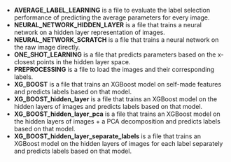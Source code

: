 - **AVERAGE_LABEL_LEARNING** is a file to evaluate the label selection performance of predicting the average parameters for every image.
- **NEURAL_NETWORK_HIDDEN_LAYER** is a file that trains a neural network on a hidden layer representation of images.
- **NEURAL_NETWORK_SCRATCH** is a file that trains a neural network on the raw image directly.
- **ONE_SHOT_LEARNING** is a file that predicts parameters based on the x-closest points in the hidden layer space.
- **PREPROCESSING** is a file to load the images and their corresponding labels.
- **XG_BOOST** is a file that trains an XGBoost model on self-made features and predicts labels based on that model.
- **XG_BOOST_hidden_layer** is a file that trains an XGBoost model on the hidden layers of images and predicts labels based on that model.
- **XG_BOOST_hidden_layer_pca** is a file that trains an XGBoost model on the hidden layers of images + a PCA decomposition and predicts labels based on that model.
- **XG_BOOST_hidden_layer_separate_labels** is a file that trains an XGBoost model on the hidden layers of images for each label separately and predicts labels based on that model.
